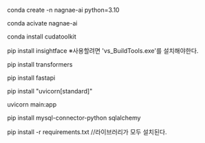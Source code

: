 conda create -n nagnae-ai python=3.10

conda acivate nagnae-ai

conda install cudatoolkit

pip install insightface
※사용할려면 'vs_BuildTools.exe'를 설치해야한다.

pip install transformers

pip install fastapi

pip install "uvicorn[standard]"

uvicorn main:app

pip install mysql-connector-python sqlalchemy




















pip install -r requirements.txt //라이브러리가 모두 설치된다.
